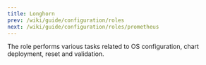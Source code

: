 ```yaml
---
title: Longhorn
prev: /wiki/guide/configuration/roles
next: /wiki/guide/configuration/roles/prometheus
---
```


The role performs various tasks related to OS configuration, chart deployment, reset and validation.

<!--more-->
